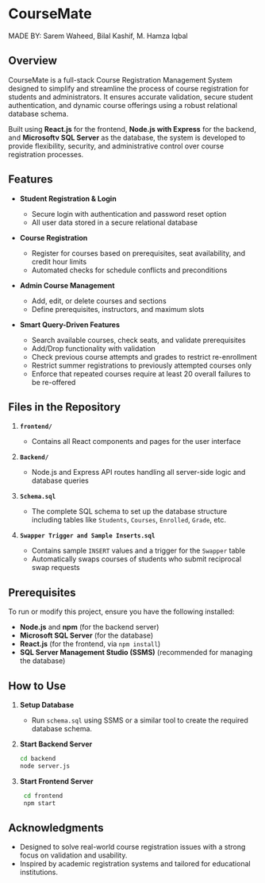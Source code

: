 # CourseMate  
MADE BY: Sarem Waheed, Bilal Kashif, M. Hamza Iqbal  

## Overview  
CourseMate is a full-stack Course Registration Management System designed to simplify and streamline the process of course registration for students and administrators. It ensures accurate validation, secure student authentication, and dynamic course offerings using a robust relational database schema.

Built using **React.js** for the frontend, **Node.js with Express** for the backend, and **Microsoftv SQL Server** as the database, the system is developed to provide flexibility, security, and administrative control over course registration processes.

## Features  
- **Student Registration & Login**  
  - Secure login with authentication and password reset option  
  - All user data stored in a secure relational database  

- **Course Registration**  
  - Register for courses based on prerequisites, seat availability, and credit hour limits  
  - Automated checks for schedule conflicts and preconditions  

- **Admin Course Management**  
  - Add, edit, or delete courses and sections  
  - Define prerequisites, instructors, and maximum slots  

- **Smart Query-Driven Features**  
  - Search available courses, check seats, and validate prerequisites  
  - Add/Drop functionality with validation  
  - Check previous course attempts and grades to restrict re-enrollment  
  - Restrict summer registrations to previously attempted courses only  
  - Enforce that repeated courses require at least 20 overall failures to be re-offered  

## Files in the Repository  
1. **`frontend/`**  
   - Contains all React components and pages for the user interface  

2. **`Backend/`**  
   - Node.js and Express API routes handling all server-side logic and database queries  

3. **`Schema.sql`**
   - The complete SQL schema to set up the database structure including tables like `Students`, `Courses`, `Enrolled`, `Grade`, etc.  

4. **`Swapper Trigger and Sample Inserts.sql`**  
   - Contains sample `INSERT` values and a trigger for the `Swapper` table  
   - Automatically swaps courses of students who submit reciprocal swap requests  

## Prerequisites  
To run or modify this project, ensure you have the following installed:  
- **Node.js** and **npm** (for the backend server)  
- **Microsoft SQL Server** (for the database)  
- **React.js** (for the frontend, via `npm install`)  
- **SQL Server Management Studio (SSMS)** (recommended for managing the database)  

## How to Use  

1. **Setup Database**  
   - Run `schema.sql` using SSMS or a similar tool to create the required database schema.  

2. **Start Backend Server**  
   ```bash
   cd backend
   node server.js

3. **Start Frontend Server**  
   ```bash
    cd frontend
    npm start

## Acknowledgments  
- Designed to solve real-world course registration issues with a strong focus on validation and usability.
- Inspired by academic registration systems and tailored for educational institutions.
